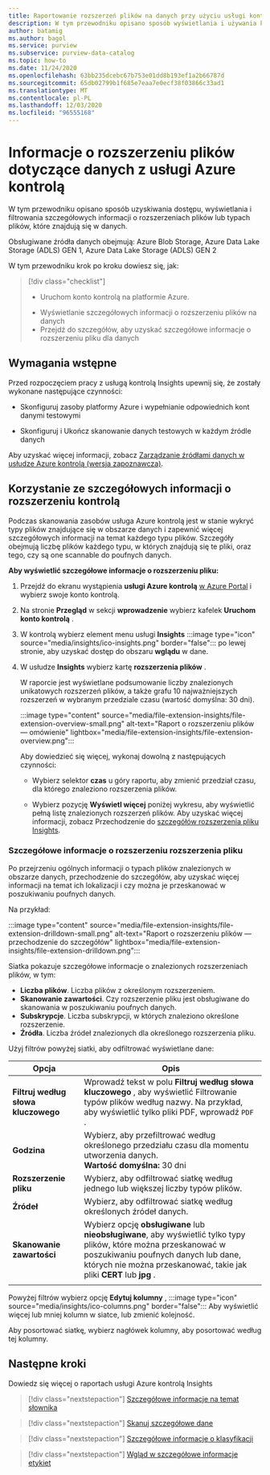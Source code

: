 ```yaml
---
title: Raportowanie rozszerzeń plików na danych przy użyciu usługi kontrolą Insights
description: W tym przewodniku opisano sposób wyświetlania i używania kontrolą Insights File Extension na danych.
author: batamig
ms.author: bagol
ms.service: purview
ms.subservice: purview-data-catalog
ms.topic: how-to
ms.date: 11/24/2020
ms.openlocfilehash: 63bb235dcebc67b753e01dd8b193ef1a2b66787d
ms.sourcegitcommit: 65db02799b1f685e7eaa7e0ecf38f03866c33ad1
ms.translationtype: MT
ms.contentlocale: pl-PL
ms.lasthandoff: 12/03/2020
ms.locfileid: "96555168"
---
```

# <a name="file-extension-insights-about-your-data-from-azure-purview"></a>Informacje o rozszerzeniu plików dotyczące danych z usługi Azure kontrolą 

W tym przewodniku opisano sposób uzyskiwania dostępu, wyświetlania i filtrowania szczegółowych informacji o rozszerzeniach plików lub typach plików, które znajdują się w danych.

Obsługiwane źródła danych obejmują: Azure Blob Storage, Azure Data Lake Storage (ADLS) GEN 1, Azure Data Lake Storage (ADLS) GEN 2

W tym przewodniku krok po kroku dowiesz się, jak:
> [!div class="checklist"]
> * Uruchom konto kontrolą na platformie Azure. 
> - Wyświetlanie szczegółowych informacji o rozszerzeniu plików na danych
> - Przejdź do szczegółów, aby uzyskać szczegółowe informacje o rozszerzeniu pliku dla danych

## <a name="prerequisites"></a>Wymagania wstępne 

Przed rozpoczęciem pracy z usługą kontrolą Insights upewnij się, że zostały wykonane następujące czynności:

- Skonfiguruj zasoby platformy Azure i wypełnianie odpowiednich kont danymi testowymi

- Skonfiguruj i Ukończ skanowanie danych testowych w każdym źródle danych

Aby uzyskać więcej informacji, zobacz [Zarządzanie źródłami danych w usłudze Azure kontrolą (wersja zapoznawcza)](manage-data-sources.md).

## <a name="use-purview-file-extension-insights"></a>Korzystanie ze szczegółowych informacji o rozszerzeniu kontrolą

Podczas skanowania zasobów usługa Azure kontrolą jest w stanie wykryć typy plików znajdujące się w obszarze danych i zapewnić więcej szczegółowych informacji na temat każdego typu plików. Szczegóły obejmują liczbę plików każdego typu, w których znajdują się te pliki, oraz tego, czy są one scannable do poufnych danych.

**Aby wyświetlić szczegółowe informacje o rozszerzeniu pliku:**

1. Przejdź do ekranu wystąpienia **usługi Azure kontrolą** [w Azure Portal](https://aka.ms/purviewportal) i wybierz swoje konto kontrolą.

1. Na stronie **Przegląd** w sekcji **wprowadzenie** wybierz kafelek **Uruchom konto kontrolą** .

1. W kontrolą wybierz element menu usługi **Insights** :::image type="icon" source="media/insights/ico-insights.png" border="false"::: po lewej stronie, aby uzyskać dostęp do obszaru **wglądu** w dane.
    
1. W usłudze **Insights** wybierz kartę **rozszerzenia plików** .

    W raporcie jest wyświetlane podsumowanie liczby znalezionych unikatowych rozszerzeń plików, a także grafu 10 najważniejszych rozszerzeń w wybranym przedziale czasu (wartość domyślna: 30 dni).

    :::image type="content" source="media/file-extension-insights/file-extension-overview-small.png" alt-text="Raport o rozszerzeniu plików — omówienie" lightbox="media/file-extension-insights/file-extension-overview.png":::

    Aby dowiedzieć się więcej, wykonaj dowolną z następujących czynności:

    - Wybierz selektor **czas** u góry raportu, aby zmienić przedział czasu, dla którego znaleziono rozszerzenia plików.
    
    - Wybierz pozycję **Wyświetl więcej** poniżej wykresu, aby wyświetlić pełną listę znalezionych rozszerzeń plików. Aby uzyskać więcej informacji, zobacz Przechodzenie do [szczegółów rozszerzenia pliku Insights](#file-extension-insights-drilldown). 

### <a name="file-extension-insights-drilldown"></a>Szczegółowe informacje o rozszerzeniu rozszerzenia pliku

Po przejrzeniu ogólnych informacji o typach plików znalezionych w obszarze danych, przechodzenie do szczegółów, aby uzyskać więcej informacji na temat ich lokalizacji i czy można je przeskanować w poszukiwaniu poufnych danych.

Na przykład:

:::image type="content" source="media/file-extension-insights/file-extension-drilldown-small.png" alt-text="Raport o rozszerzeniu plików — przechodzenie do szczegółów" lightbox="media/file-extension-insights/file-extension-drilldown.png":::

Siatka pokazuje szczegółowe informacje o znalezionych rozszerzeniach plików, w tym:

- **Liczba plików**. Liczba plików z określonym rozszerzeniem.
- **Skanowanie zawartości**. Czy rozszerzenie pliku jest obsługiwane do skanowania w poszukiwaniu poufnych danych.
- **Subskrypcje**. Liczba subskrypcji, w których znaleziono określone rozszerzenie.
- **Źródła**. Liczba źródeł znalezionych dla określonego rozszerzenia pliku.



Użyj filtrów powyżej siatki, aby odfiltrować wyświetlane dane:

|Opcja  |Opis  |
|---------|---------|
|**Filtruj według słowa kluczowego**     |    Wprowadź tekst w polu **Filtruj według słowa kluczowego**  , aby wyświetlić Filtrowanie typów plików według nazwy. Na przykład, aby wyświetlić tylko pliki PDF, wprowadź `PDF` .     |
|**Godzina**        | Wybierz, aby przefiltrować według określonego przedziału czasu dla momentu utworzenia danych. <br>**Wartość domyślna:** 30 dni  |
|**Rozszerzenie pliku**     |Wybierz, aby odfiltrować siatkę według jednego lub większej liczby typów plików.        |
|**Źródeł**    |Wybierz, aby odfiltrować siatkę według określonych źródeł danych. |
|**Skanowanie zawartości**     |Wybierz opcję **obsługiwane** lub **nieobsługiwane**, aby wyświetlić tylko typy plików, które można przeskanować w poszukiwaniu poufnych danych lub dane, których nie można przeskanować, takie jak pliki **CERT** lub **jpg** . |
| | |

Powyżej filtrów wybierz opcję **Edytuj kolumny** , :::image type="icon" source="media/insights/ico-columns.png" border="false"::: Aby wyświetlić więcej lub mniej kolumn w siatce, lub zmienić kolejność. 

Aby posortować siatkę, wybierz nagłówek kolumny, aby posortować według tej kolumny.
## <a name="next-steps"></a>Następne kroki

Dowiedz się więcej o raportach usługi Azure kontrolą Insights
> [!div class="nextstepaction"]
> [Szczegółowe informacje na temat słownika](glossary-insights.md)

> [!div class="nextstepaction"]
> [Skanuj szczegółowe dane](scan-insights.md)

> [!div class="nextstepaction"]
> [Szczegółowe informacje o klasyfikacji](./classification-insights.md)

> [!div class="nextstepaction"]
> [Wgląd w szczegółowe informacje etykiet](sensitivity-insights.md)
